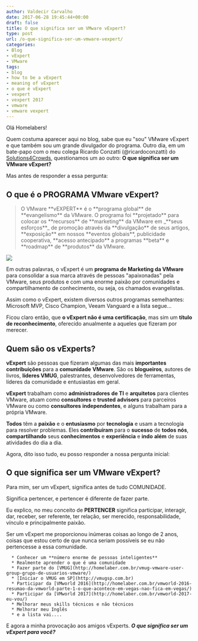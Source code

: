```yaml
---
author: Valdecir Carvalho
date: 2017-06-28 19:45:44+00:00
draft: false
title: O que significa ser um VMware vExpert?
type: post
url: /o-que-significa-ser-um-vmware-vexpert/
categories:
- Blog
- vExpert
- VMware
tags:
- blog
- how to be a vExpert
- meaning of vExpert
- o que é vExpert
- vexpert
- vexpert 2017
- vmware
- vmware vexpert
---
```


Olá Homelabers!

Quem costuma aparecer aqui no blog, sabe que eu "sou" VMware vExpert e que também sou um grande divulgador do programa. Outro dia, em um bate-papo com o meu colega Ricardo Conzatti (@ricardoconzatti) do [Solutions4Crowds](http://solutions4crowds.com.br/), questionamos um ao outro: **O que significa ser um VMware vExpert?**

Mas antes de responder a essa pergunta:


## O que é o **PROGRAMA VMware vExpert?**




<blockquote>O VMware **vEXPERT** é o **programa global** de **evangelismo** da VMware. O programa foi **projetado** para colocar os **recursos** de **marketing** da VMware em _**seus esforços**_ de promoção através da **divulgação** de seus artigos, **exposição** em nossos **eventos globais**, publicidade cooperativa, **acesso antecipado** a programas **beta** e **roadmap** de **produtos** da VMware.</blockquote>


![](/imagens/2017/06/vExpert-e1498676696167.png)


Em outras palavras, o vExpert é um **programa de Marketing da VMware** para consolidar a sua marca através de pessoas "apaixonadas" pela VMware, seus produtos e com uma enorme paixão por comunidades e compartilhamento de conhecimento, ou seja, os chamados evangelistas.

Assim como o vExpert, existem diversos outros programas semelhantes: Microsoft MVP, Cisco Champion, Veeam Vanguard e a lista segue...

Ficou claro então, que **o vExpert não é uma certificação**, mas sim um **título de reconhecimento**, oferecido anualmente a aqueles que fizeram por merecer.


## Quem são os vExperts?




**vExpert** são pessoas que fizeram algumas das mais **importantes** **contribuições** para a **comunidade** **VMware**. São os **blogueiros**, autores de livros, **líderes VMUG**, palestrantes, desenvolvedores de ferramentas, líderes da comunidade e entusiastas em geral.

**vExpert** trabalham como **administradores** **de TI** e **arquitetos** para clientes VMware, atuam como **consultores** e **trusted** **advisors** para parceiros VMware ou como **consultores** **independentes**, e alguns trabalham para a própria VMware.

**Todos** têm a **paixão** e o **entusiasmo** por **tecnologia** e usam a tecnologia para resolver problemas. Eles **contribuíram** para o **sucesso** de **todos** **nós**, **compartilhando** seus **conhecimentos** e **experiência** e **indo** **além** de suas atividades do dia a dia.

Agora, dito isso tudo, eu posso responder a nossa pergunta inicial:


## O que significa ser um VMware vExpert?


Para mim, ser um vExpert, significa antes de tudo COMUNIDADE.

Significa pertencer, e pertencer é diferente de fazer parte.

Eu explico, no meu conceito de **PERTENCER** significa participar, interagir, dar, receber, ser referente, ter relação, ser merecido, responsabilidade, vínculo e principalmente paixão.

Ser um vExpert me proporcionou inúmeras coisas ao longo de 2 anos, coisas que estou certo de que nunca seriam possíveis se eu não pertencesse a essa comunidade.



 	  * Conhecer um **número enorme de pessoas inteligentes**
 	  * Realmente aprender o que é uma comunidade
 	  * Fazer parte do [VMUG](http://homelaber.com.br/vmug-vmware-user-group-grupo-de-usuarios-vmware/)
 	  * [Iniciar o VMUG em SP](http://vmugsp.com.br)
 	  * Participar da [VMworld 2016](http://homelaber.com.br/vmworld-2016-resumao-da-vmworld-parte-1-o-que-acontece-em-vegas-nao-fica-em-vegas/)
 	  * Participar da [VMworld 2017](http://homelaber.com.br/vmworld-2017-eu-vou/)
 	  * Melhorar meus skills técnicos e não técnicos
 	  * Melhorar meu Inglês
 	  * e a lista vai....

E agora a minha provocação aos amigos vExperts. _**O que significa ser um vExpert para você?**_
